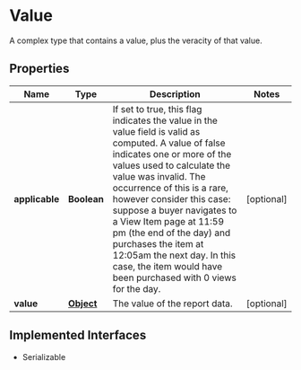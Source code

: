 

# Value

A complex type that contains a value, plus the veracity of that value.
## Properties

Name | Type | Description | Notes
------------ | ------------- | ------------- | -------------
**applicable** | **Boolean** | If set to true, this flag indicates the value in the value field is valid as computed. A value of false indicates one or more of the values used to calculate the value was invalid. The occurrence of this is a rare, however consider this case: suppose a buyer navigates to a View Item page at 11:59 pm (the end of the day) and purchases the item at 12:05am the next day. In this case, the item would have been purchased with 0 views for the day. |  [optional]
**value** | [**Object**](.md) | The value of the report data. |  [optional]


## Implemented Interfaces

* Serializable


